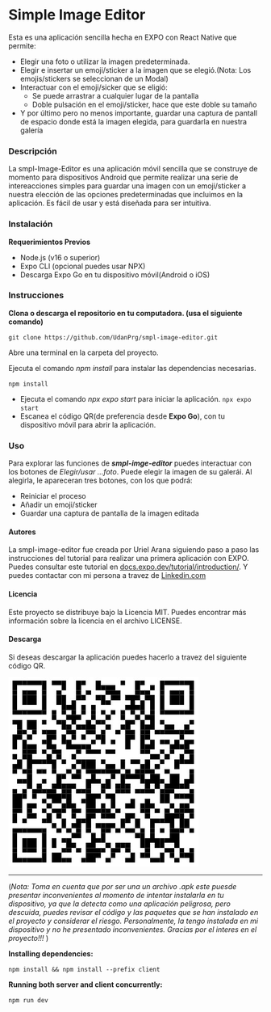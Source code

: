 # Simple Image Editor
Esta es una aplicación sencilla hecha en EXPO con React Native que permite:
- Elegir una foto o utilizar la imagen predeterminada.
- Elegir e insertar un emoji/sticker a la imagen que se elegió.(Nota: Los emojis/stickers se seleccionan de un Modal)
- Interactuar con el emoji/sicker que se eligió:
    - Se puede arrastrar a cualquier lugar de la pantalla
    - Doble pulsación en el emoji/sticker, hace que este doble su tamaño
- Y por último pero no menos importante, guardar una captura de pantall de espacio donde está la imagen elegida, para guardarla en nuestra galería

### Descripción
La smpl-Image-Editor es una aplicación móvil sencilla que se construye de momento para dispositivos Android que permite realizar una serie de intereacciones simples para guardar una imagen con un emoji/sticker a nuestra elección de las opciones predeterminadas que incluimos en la aplicación. Es fácil de usar y está diseñada para ser intuitiva.

### Instalación
**Requerimientos Previos**
- Node.js (v16 o superior)
- Expo CLI (opcional puedes usar NPX)
- Descarga Expo Go en tu dispositivo móvil(Android o iOS)

### Instrucciones
**Clona o descarga el repositorio en tu computadora. (usa el siguiente comando)**

    git clone https://github.com/UdanPrg/smpl-image-editor.git

Abre una terminal en la carpeta del proyecto.

Ejecuta el comando *npm install* para instalar las dependencias necesarias.

    npm install

- Ejecuta el comando *npx expo start* para iniciar la aplicación.
    ```npx expo start```
- Escanea el código QR(de preferencia desde **Expo Go**), con tu dispositivo móvil para abrir la aplicación.

### Uso
Para explorar las funciones de ***smpl-imge-editor*** puedes interactuar con los botones de *Elegir/usar ...foto*. Puede elegir la imagen de su galerái. Al alegirla, le apareceran tres botones, con los que podrá:
- Reiniciar el proceso
- Añadir un emoji/sticker
- Guardar una captura de pantalla de la imagen editada

#### Autores
La smpl-image-editor fue creada por Uriel Arana siguiendo paso a paso las instrucciones del tutorial para realizar una primera aplicación con EXPO. Puedes consultar este tutorial en [docs.expo.dev/tutorial/introduction/](https://docs.expo.dev/tutorial/introduction/). Y puedes contactar con mi persona a travez de [Linkedin.com](https://www.linkedin.com/in/urielarana/)

#### Licencia
Este proyecto se distribuye bajo la Licencia MIT. Puedes encontrar más información sobre la licencia en el archivo LICENSE.

#### Descarga
Si deseas descargar la aplicación puedes hacerlo a travez del siguiente código QR.

![Código QR](/assets/QR-smpl-image-editor.jpg "smpl-image-editor")


---------------------------- 
(*Nota: Toma en cuenta que por ser una un archivo .apk este puesde presentar inconvenientes al momento de intentar instalarla en tu dispositivo, ya que la detecta como una aplicación peligrosa, pero descuida, puedes revisar el código y las paquetes que se han instalado en el proyecto y considerar el riesgo. Personalmente, la tengo instalada en mi dispositivo y no he presentado inconvenientes. Gracias por el interes en el proyecto!!!* )


**Installing dependencies:**

    npm install && npm install --prefix client

**Running both server and client concurrently:**

    npm run dev